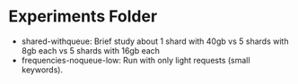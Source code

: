 # Experiments Folder
* shared-withqueue: Brief study about 1 shard with 40gb vs 5 shards with 8gb each vs 5 shards with 16gb each
* frequencies-noqueue-low: Run with only light requests (small keywords). 
